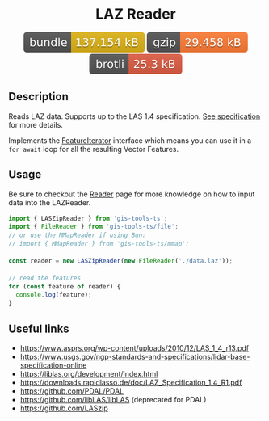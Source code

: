 <h1 style="text-align: center;">
  <div align="center">LAZ Reader</div>
</h1>

<p align="center">
  <img src="../../assets/badges/laz-file.svg" alt="laz-file-ts">
  <img src="../../assets/badges/laz-gzip.svg" alt="laz-gzip-ts">
  <img src="../../assets/badges/laz-brotli.svg" alt="laz-brotli-ts">
</p>

## Description

Reads LAZ data. Supports up to the LAS 1.4 specification. [See specification](https://downloads.rapidlasso.de/doc/LAZ_Specification_1.4_R1.pdf) for more details.

Implements the [FeatureIterator](https://open-s2.github.io/gis-tools/interfaces/index.FeatureIterator.html) interface which means you can use it in a `for await` loop for all the resulting Vector Features.

## Usage

Be sure to checkout the [Reader](reader.md) page for more knowledge on how to input data into the LAZReader.

```ts
import { LASZipReader } from 'gis-tools-ts';
import { FileReader } from 'gis-tools-ts/file';
// or use the MMapReader if using Bun:
// import { MMapReader } from 'gis-tools-ts/mmap';

const reader = new LASZipReader(new FileReader('./data.laz'));

// read the features
for (const feature of reader) {
  console.log(feature);
}
```

## Useful links

- <https://www.asprs.org/wp-content/uploads/2010/12/LAS_1_4_r13.pdf>
- <https://www.usgs.gov/ngp-standards-and-specifications/lidar-base-specification-online>
- <https://liblas.org/development/index.html>
- <https://downloads.rapidlasso.de/doc/LAZ_Specification_1.4_R1.pdf>
- <https://github.com/PDAL/PDAL>
- <https://github.com/libLAS/libLAS> (deprecated for PDAL)
- <https://github.com/LASzip>

